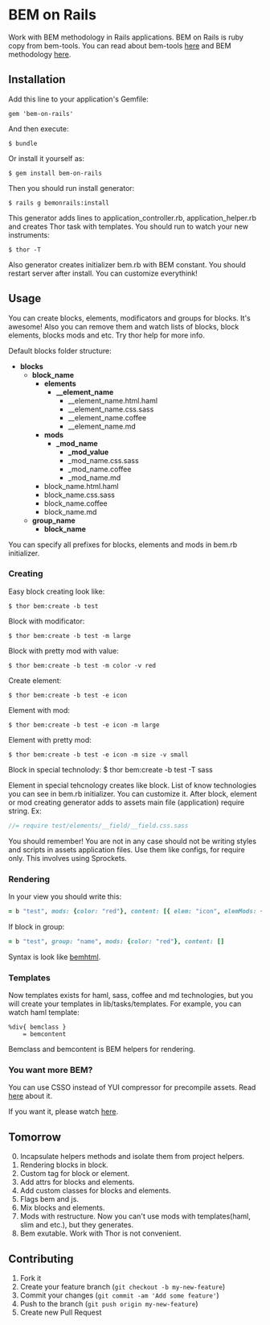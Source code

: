 # BEM on Rails

Work with BEM methodology in Rails applications. BEM on Rails is ruby copy from bem-tools. 
You can read about bem-tools [here](http://bem.info/tools/bem/) and BEM methodology [here](http://bem.info/method/).

## Installation

Add this line to your application's Gemfile:

    gem 'bem-on-rails'

And then execute:

    $ bundle

Or install it yourself as:

    $ gem install bem-on-rails
    
Then you should run install generator:

    $ rails g bemonrails:install

This generator adds lines to application_controller.rb, application_helper.rb and creates Thor task with templates.
You should run to watch your new instruments:
    
    $ thor -T 
    
Also generator creates initializer bem.rb with BEM constant. You should restart server after install. 
You can customize everythink!

## Usage

You can create blocks, elements, modificators and groups for blocks. It's awesome! Also you can remove them and watch
lists of blocks, block elements, blocks mods and etc. Try thor help for more info.

Default blocks folder structure:
 - **blocks**
   - **block_name**
     - **elements**
       - **__element_name**
         - __element_name.html.haml
         - __element_name.css.sass
         - __element_name.coffee
         - __element_name.md
     - **mods**
       - **_mod_name**
         - **_mod_value**
         - _mod_name.css.sass
         - _mod_name.coffee
         - _mod_name.md
     - block_name.html.haml
     - block_name.css.sass
     - block_name.coffee
     - block_name.md
   - **group_name**
     - **block_name**

You can specify all prefixes for blocks, elements and mods in bem.rb initializer.

### Creating

Easy block creating look like:

    $ thor bem:create -b test
    
Block with modificator:

    $ thor bem:create -b test -m large

Block with pretty mod with value:
    
    $ thor bem:create -b test -m color -v red

Create element:

    $ thor bem:create -b test -e icon
    
Element with mod:

    $ thor bem:create -b test -e icon -m large
    
Element with pretty mod:

    $ thor bem:create -b test -e icon -m size -v small

Block in special technolody:
    $ thor bem:create -b test -T sass

Element in special tehcnology creates like block. List of know technologies you can see in bem.rb
initializer. You can customize it. After block, element or mod creating generator 
adds to assets main file (application) require string. Ex:
```sass
//= require test/elements/__field/__field.css.sass
```
You should remember! You are not in any case should not be writing styles and scripts in assets application files.
Use them like configs, for require only. This involves using Sprockets.

### Rendering

In your view you should write this:
```ruby
= b "test", mods: {color: "red"}, content: [{ elem: "icon", elemMods: {size: "small"} }]        
```

If block in group:
```ruby
= b "test", group: "name", mods: {color: "red"}, content: []        
```

Syntax is look like [bemhtml](http://ru.bem.info/articles/bemhtml-reference/).

### Templates

Now templates exists for haml, sass, coffee and md technologies, but you will create your templates in
lib/tasks/templates. For example, you can watch haml template:
```haml
%div{ bemclass }
	= bemcontent
```
Bemclass and bemcontent is BEM helpers for rendering. 

### You want more BEM?

You can use CSSO instead of YUI compressor for precompile assets. 
Read [here](http://habrahabr.ru/post/181880/) about it.

If you want it, please watch [here](https://github.com/Vasfed/csso-rails).

## Tomorrow

0. Incapsulate helpers methods and isolate them from project helpers.
1. Rendering blocks in block.
2. Custom tag for block or element.
3. Add attrs for blocks and elements.
4. Add custom classes for blocks and elements.
5. Flags bem and js.
6. Mix blocks and elements.
7. Mods with restructure. Now you can't use mods with templates(haml, slim and etc.), but they generates.
8. Bem exutable. Work with Thor is not convenient.

## Contributing

1. Fork it
2. Create your feature branch (`git checkout -b my-new-feature`)
3. Commit your changes (`git commit -am 'Add some feature'`)
4. Push to the branch (`git push origin my-new-feature`)
5. Create new Pull Request
